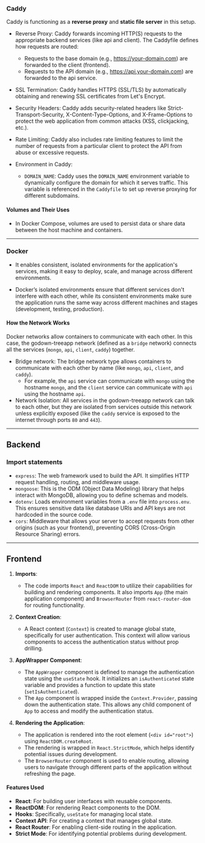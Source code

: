 ### Caddy
Caddy is functioning as a **reverse proxy** and **static file server** in this setup.

* Reverse Proxy: Caddy forwards incoming HTTP(S) requests to the appropriate backend services (like api and client). The Caddyfile defines how requests are routed:

    * Requests to the base domain (e.g., https://your-domain.com) are forwarded to the client (frontend).
    * Requests to the API domain (e.g., https://api.your-domain.com) are forwarded to the api service.
* SSL Termination: Caddy handles HTTPS (SSL/TLS) by automatically obtaining and renewing SSL certificates from Let's Encrypt.

* Security Headers: Caddy adds security-related headers like Strict-Transport-Security, X-Content-Type-Options, and X-Frame-Options to protect the web application from common attacks (XSS, clickjacking, etc.).

* Rate Limiting: Caddy also includes rate limiting features to limit the number of requests from a particular client to protect the API from abuse or excessive requests.

* Environment in Caddy:

    * `DOMAIN_NAME`: Caddy uses the `DOMAIN_NAME` environment variable to dynamically configure the domain for which it serves traffic. This variable is referenced in the `Caddyfile` to set up reverse proxying for different subdomains.

#### Volumes and Their Uses
* In Docker Compose, volumes are used to persist data or share data between the host machine and containers.

<hr>

### Docker
* It enables consistent, isolated environments for the application's services, making it easy to deploy, scale, and manage across different environments. 

* Docker’s isolated environments ensure that different services don't interfere with each other, while its consistent environments make sure the application runs the same way across different machines and stages (development, testing, production).

#### How the Network Works
Docker networks allow containers to communicate with each other. In this case, the godown-treeapp network (defined as a `bridge` network) connects all the services (`mongo`, `api`, `client`, `caddy`) together.

* Bridge network: The bridge network type allows containers to communicate with each other by name (like `mongo`, `api`, `client`, and `caddy`).
    * For example, the `api` service can communicate with `mongo` using the hostname `mongo`, and the `client` service can communicate with `api` using the hostname `api`.
* Network Isolation: All services in the godown-treeapp network can talk to each other, but they are isolated from services outside this network unless explicitly exposed (like the `caddy` service is exposed to the internet through ports `80` and `443`).


<hr>

## Backend

### Import statements
* `express`: The web framework used to build the API. It simplifies HTTP request handling, routing, and middleware usage.
* `mongoose`: This is the ODM (Object Data Modeling) library that helps interact with MongoDB, allowing you to define schemas and models.
* `dotenv`: Loads environment variables from a `.env` file into `process.env`. This ensures sensitive data like database URIs and API keys are not hardcoded in the source code.
* `cors`: Middleware that allows your server to accept requests from other origins (such as your frontend), preventing CORS (Cross-Origin Resource Sharing) errors.


<hr>

## Frontend

1. **Imports**: 
   - The code imports `React` and `ReactDOM` to utilize their capabilities for building and rendering components. It also imports `App` (the main application component) and `BrowserRouter` from `react-router-dom` for routing functionality.

2. **Context Creation**:
   - A React context (`Context`) is created to manage global state, specifically for user authentication. This context will allow various components to access the authentication status without prop drilling.

3. **AppWrapper Component**:
   - The `AppWrapper` component is defined to manage the authentication state using the `useState` hook. It initializes an `isAuthenticated` state variable and provides a function to update this state (`setIsAuthenticated`).
   - The `App` component is wrapped inside the `Context.Provider`, passing down the authentication state. This allows any child component of `App` to access and modify the authentication status.

4. **Rendering the Application**:
   - The application is rendered into the root element (`<div id="root">`) using `ReactDOM.createRoot`.
   - The rendering is wrapped in `React.StrictMode`, which helps identify potential issues during development.
   - The `BrowserRouter` component is used to enable routing, allowing users to navigate through different parts of the application without refreshing the page.

#### Features Used

- **React**: For building user interfaces with reusable components.
- **ReactDOM**: For rendering React components to the DOM.
- **Hooks**: Specifically, `useState` for managing local state.
- **Context API**: For creating a context that manages global state.
- **React Router**: For enabling client-side routing in the application.
- **Strict Mode**: For identifying potential problems during development.